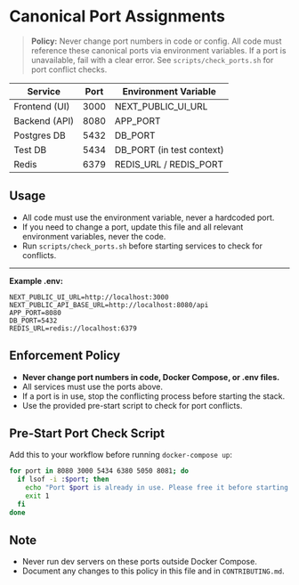 # Canonical Port Assignments

> **Policy:** Never change port numbers in code or config. All code must reference these canonical ports via environment variables. If a port is unavailable, fail with a clear error. See `scripts/check_ports.sh` for port conflict checks.

| Service         | Port | Environment Variable         |
|-----------------|------|-----------------------------|
| Frontend (UI)   | 3000 | NEXT_PUBLIC_UI_URL          |
| Backend (API)   | 8080 | APP_PORT                    |
| Postgres DB     | 5432 | DB_PORT                     |
| Test DB         | 5434 | DB_PORT (in test context)    |
| Redis           | 6379 | REDIS_URL / REDIS_PORT      |

## Usage
- All code must use the environment variable, never a hardcoded port.
- If you need to change a port, update this file and all relevant environment variables, never the code.
- Run `scripts/check_ports.sh` before starting services to check for conflicts.

---

**Example .env:**
```
NEXT_PUBLIC_UI_URL=http://localhost:3000
NEXT_PUBLIC_API_BASE_URL=http://localhost:8080/api
APP_PORT=8080
DB_PORT=5432
REDIS_URL=redis://localhost:6379
```

## Enforcement Policy
- **Never change port numbers in code, Docker Compose, or .env files.**
- All services must use the ports above.
- If a port is in use, stop the conflicting process before starting the stack.
- Use the provided pre-start script to check for port conflicts.

## Pre-Start Port Check Script

Add this to your workflow before running `docker-compose up`:

```sh
for port in 8080 3000 5434 6380 5050 8081; do
  if lsof -i :$port; then
    echo "Port $port is already in use. Please free it before starting the stack."
    exit 1
  fi
done
```

## Note
- Never run dev servers on these ports outside Docker Compose.
- Document any changes to this policy in this file and in `CONTRIBUTING.md`. 